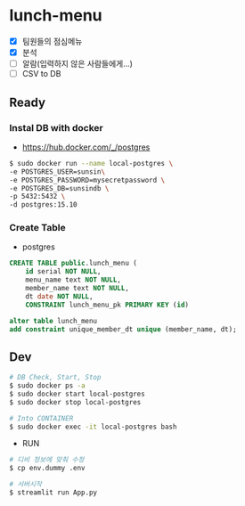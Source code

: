 # lunch-menu
- [x] 팀원들의 점심메뉴
- [x] 분석
- [ ] 알람(입력하지 않은 사람들에게...) 
- [ ] CSV to DB 

## Ready 
### Instal DB with docker
- https://hub.docker.com/_/postgres
```bash
$ sudo docker run --name local-postgres \
-e POSTGRES_USER=sunsin\
-e POSTGRES_PASSWORD=mysecretpassword \
-e POSTGRES_DB=sunsindb \
-p 5432:5432 \
-d postgres:15.10
```

### Create Table
- postgres
``` sql
CREATE TABLE public.lunch_menu (
	id serial NOT NULL,
	menu_name text NOT NULL,
	member_name text NOT NULL,
	dt date NOT NULL,
	CONSTRAINT lunch_menu_pk PRIMARY KEY (id)

alter table lunch_menu
add constraint unique_member_dt unique (member_name, dt);

```

## Dev
```bash
# DB Check, Start, Stop
$ sudo docker ps -a
$ sudo docker start local-postgres
$ sudo docker stop local-postgres

# Into CONTAINER
$ sudo docker exec -it local-postgres bash

```
- RUN
```bash
# 디비 정보에 맞춰 수정
$ cp env.dummy .env

# 서버시작
$ streamlit run App.py

```
